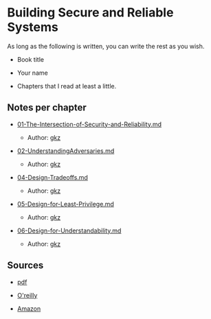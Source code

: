 # Building Secure and Reliable Systems

As long as the following is written, you can write the rest as you wish.

- Book title

- Your name

- Chapters that I read at least a little.


## Notes per chapter

- [01-The-Intersection-of-Security-and-Reliability.md](chapters/01-The-Intersection-of-Security-and-Reliability.md)
  - Author: [gkz](https://twitter.com/gkzvoice)

- [02-UnderstandingAdversaries.md](chapters/02-UnderstandingAdversaries.md)
  - Author: [gkz](https://twitter.com/gkzvoice)

- [04-Design-Tradeoffs.md](chapters/04-Design-Tradeoffs.md)
  - Author: [gkz](https://twitter.com/gkzvoice)

- [05-Design-for-Least-Privilege.md](chapters/05-Design-for-Least-Privilege.md)
  - Author: [gkz](https://twitter.com/gkzvoice)

- [06-Design-for-Understandability.md](chapters/06-Design-for-Understandability.md)
  - Author: [gkz](https://twitter.com/gkzvoice)

## Sources

- [pdf](https://static.googleusercontent.com/media/landing.google.com/en//sre/static/pdf/Building_Secure_and_Reliable_Systems.pdf)

- [O'reilly](https://learning.oreilly.com/library/view/building-secure-and/9781492083115/)

- [Amazon](https://www.amazon.co.jp/dp/1492083127)
